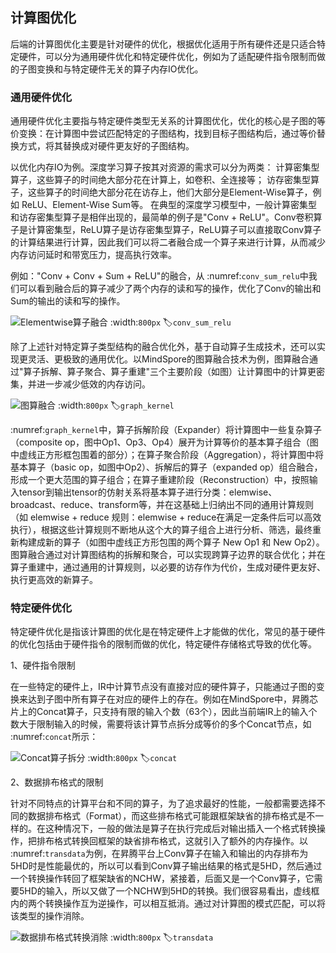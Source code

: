 ## 计算图优化

后端的计算图优化主要是针对硬件的优化，根据优化适用于所有硬件还是只适合特定硬件，可以分为通用硬件优化和特定硬件优化，例如为了适配硬件指令限制而做的子图变换和与特定硬件无关的算子内存IO优化。

### 通用硬件优化

通用硬件优化主要指与特定硬件类型无关系的计算图优化，优化的核心是子图的等价变换：在计算图中尝试匹配特定的子图结构，找到目标子图结构后，通过等价替换方式，将其替换成对硬件更友好的子图结构。

以优化内存IO为例。深度学习算子按其对资源的需求可以分为两类：
计算密集型算子，这些算子的时间绝大部分花在计算上，如卷积、全连接等；
访存密集型算子，这些算子的时间绝大部分花在访存上，他们大部分是Element-Wise算子，例如
ReLU、Element-Wise Sum等。
在典型的深度学习模型中，一般计算密集型和访存密集型算子是相伴出现的，最简单的例子是"Conv +
ReLU"。Conv卷积算子是计算密集型，ReLU算子是访存密集型算子，ReLU算子可以直接取Conv算子的计算结果进行计算，因此我们可以将二者融合成一个算子来进行计算，从而减少内存访问延时和带宽压力，提高执行效率。

例如："Conv + Conv + Sum +
ReLU"的融合，从 :numref:`conv_sum_relu`中我们可以看到融合后的算子减少了两个内存的读和写的操作，优化了Conv的输出和Sum的输出的读和写的操作。

![Elementwise算子融合](../img/ch05/conv_sum_relu.png)
:width:`800px`
:label:`conv_sum_relu`

除了上述针对特定算子类型结构的融合优化外，基于自动算子生成技术，还可以实现更灵活、更极致的通用优化。以MindSpore的图算融合技术为例，图算融合通过"算子拆解、算子聚合、算子重建"三个主要阶段（如图）让计算图中的计算更密集，并进一步减少低效的内存访问。

![图算融合](../img/ch05/graph_kernel.png)
:width:`800px`
:label:`graph_kernel`

 :numref:`graph_kernel`中，算子拆解阶段（Expander）将计算图中一些复杂算子（composite op，图中Op1、Op3、Op4）展开为计算等价的基本算子组合（图中虚线正方形框包围着的部分）；在算子聚合阶段（Aggregation），将计算图中将基本算子（basic
op，如图中Op2）、拆解后的算子（expanded op）组合融合，形成一个更大范围的算子组合；在算子重建阶段（Reconstruction）中，按照输入tensor到输出tensor的仿射关系将基本算子进行分类：elemwise、broadcast、reduce、transform等，并在这基础上归纳出不同的通用计算规则（如 elemwise + reduce 规则：elemwise + reduce在满足一定条件后可以高效执行），根据这些计算规则不断地从这个大的算子组合上进行分析、筛选，最终重新构建成新的算子（如图中虚线正方形包围的两个算子 New Op1 和 New Op2）。图算融合通过对计算图结构的拆解和聚合，可以实现跨算子边界的联合优化；并在算子重建中，通过通用的计算规则，以必要的访存作为代价，生成对硬件更友好、执行更高效的新算子。

### 特定硬件优化

特定硬件优化是指该计算图的优化是在特定硬件上才能做的优化，常见的基于硬件的优化包括由于硬件指令的限制而做的优化，特定硬件存储格式导致的优化等。

1、硬件指令限制

在一些特定的硬件上，IR中计算节点没有直接对应的硬件算子，只能通过子图的变换来达到子图中所有算子在对应的硬件上的存在。例如在MindSpore中，昇腾芯片上的Concat算子，只支持有限的输入个数（63个），因此当前端IR上的输入个数大于限制输入的时候，需要将该计算节点拆分成等价的多个Concat节点，如 :numref:`concat`所示：

![Concat算子拆分](../img/ch05/concat.png)
:width:`800px`
:label:`concat`

2、数据排布格式的限制

针对不同特点的计算平台和不同的算子，为了追求最好的性能，一般都需要选择不同的数据排布格式（Format），而这些排布格式可能跟框架缺省的排布格式是不一样的。在这种情况下，一般的做法是算子在执行完成后对输出插入一个格式转换操作，把排布格式转换回框架的缺省排布格式，这就引入了额外的内存操作。以 :numref:`transdata`为例，在昇腾平台上Conv算子在输入和输出的内存排布为5HD时是性能最优的，所以可以看到Conv算子输出结果的格式是5HD，然后通过一个转换操作转回了框架缺省的NCHW，紧接着，后面又是一个Conv算子，它需要5HD的输入，所以又做了一个NCHW到5HD的转换。我们很容易看出，虚线框内的两个转换操作互为逆操作，可以相互抵消。通过对计算图的模式匹配，可以将该类型的操作消除。

![数据排布格式转换消除](../img/ch05/transdata.png)
:width:`800px`
:label:`transdata`
